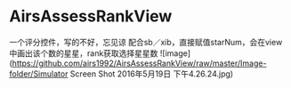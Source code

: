 # AirsAssessRankView
一个评分控件，写的不好，忘见谅
配合sb／xib，直接赋值starNum，会在view中画出该个数的星星，rank获取选择星星数
![image](https://github.com/airs1992/AirsAssessRankView/raw/master/Image-folder/Simulator Screen Shot 2016年5月19日 下午4.26.24.jpg)
